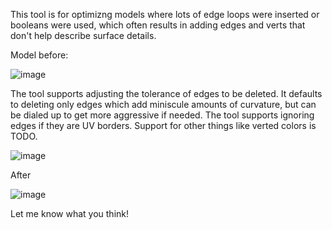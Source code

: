 This tool is for optimizng models where lots of edge loops were inserted or booleans were used, which often results in adding edges and verts that don't help describe surface details.

Model before:

![image](https://github.com/RawMeat3000/edge_optimizer/assets/5659157/4026a5bc-16b5-43d3-b2bd-cda8fe29d594)

The tool supports adjusting the tolerance of edges to be deleted. It defaults to deleting only edges which add miniscule amounts of curvature, but can be dialed up to get more aggressive if needed.
The tool supports ignoring edges if they are UV borders. Support for other things like verted colors is TODO.

![image](https://github.com/RawMeat3000/edge_optimizer/assets/5659157/4b178bed-14d1-44ff-8c3f-0292214b85f6)

After

![image](https://github.com/RawMeat3000/edge_optimizer/assets/5659157/f616f859-031a-4d64-92c1-ca1b94dcdf82)

Let me know what you think!
